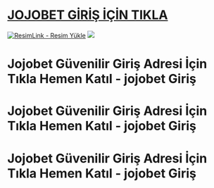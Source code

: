 #  <a href="https://tinyurl.com/koko1231asd23">JOJOBET GİRİŞ İÇİN TIKLA</a>
<meta charset="UTF-8">
    <meta name="viewport" content="width=device-width, initial-scale=1.0">
</head>
<body>

<a href="https://tinyurl.com/koko1231asd23" title="ResimLink - Resim Yükle"><img src="i.hizliresim.com/fhd29v0.jpeg" title="ResimLink - Resim Yükle" alt="ResimLink - Resim Yükle"></a>
<a href="https://tinyurl.com/koko1231asd23"> <img src="https://i.hizliresim.com/fhd29v0.jpeg" />
</a>
</a>


# **Jojobet Güvenilir Giriş Adresi İçin Tıkla Hemen Katıl - jojobet Giriş**

# **Jojobet Güvenilir Giriş Adresi İçin Tıkla Hemen Katıl - jojobet Giriş**

# **Jojobet Güvenilir Giriş Adresi İçin Tıkla Hemen Katıl - jojobet Giriş**

